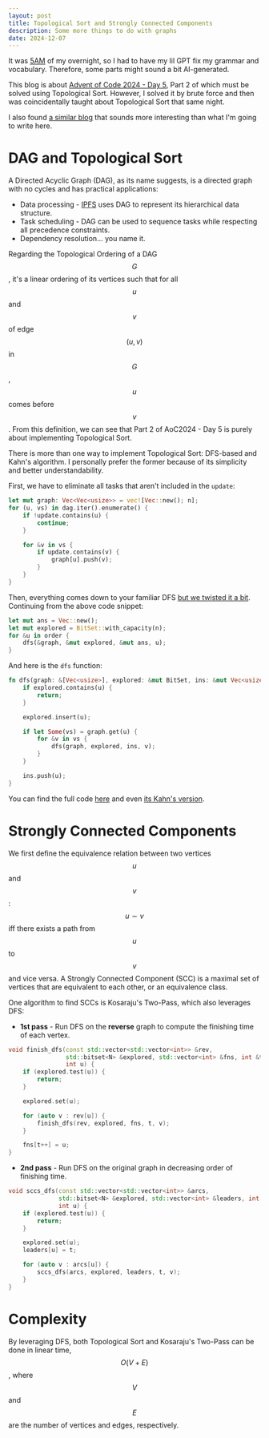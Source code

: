 ```yaml
---
layout: post
title: Topological Sort and Strongly Connected Components
description: Some more things to do with graphs
date: 2024-12-07
---
```


<script type="text/javascript" async  
     src="https://cdn.jsdelivr.net/npm/mathjax@3/es5/tex-mml-chtml.js">  
</script>

It was [5AM](https://music.youtube.com/watch?v=wm1PCnYym6U&si=vL07KPxIck0-pXxa) of my overnight, so I had to have my lil GPT fix my grammar and vocabulary. Therefore, some parts might sound a bit AI-generated.

This blog is about [Advent of Code 2024 - Day 5](https://adventofcode.com/2024/day/5), Part 2 of which must be solved using Topological Sort. However, I solved it by brute force and then was coincidentally taught about Topological Sort that same night.

I also found [a similar blog](https://abhamra.com/blog/aoc24day5/) that sounds more interesting than what I'm going to write here.

# DAG and Topological Sort

A Directed Acyclic Graph (DAG), as its name suggests, is a directed graph with no cycles and has practical applications:

- Data processing - [IPFS](https://ipfs.tech) uses DAG to represent its hierarchical data structure.
- Task scheduling - DAG can be used to sequence tasks while respecting all precedence constraints.
- Dependency resolution... you name it.

Regarding the Topological Ordering of a DAG $$G$$, it's a linear ordering of its vertices such that for all $$u$$ and $$v$$ of edge $$(u, v)$$ in $$G$$, $$u$$ comes before $$v$$. From this definition, we can see that Part 2 of AoC2024 - Day 5 is purely about implementing Topological Sort.

There is more than one way to implement Topological Sort: DFS-based and Kahn's algorithm. I personally prefer the former because of its simplicity and better understandability.

First, we have to eliminate all tasks that aren't included in the `update`:

```rust
let mut graph: Vec<Vec<usize>> = vec![Vec::new(); n];
for (u, vs) in dag.iter().enumerate() {
    if !update.contains(u) {
        continue;
    }

    for &v in vs {
        if update.contains(v) {
            graph[u].push(v);
        }
    }
}
```

Then, everything comes down to your familiar DFS [but we twisted it a bit](https://www.youtube.com/watch?v=tmzZTKMrW7Y). Continuing from the above code snippet:

```rust
let mut ans = Vec::new();
let mut explored = BitSet::with_capacity(n);
for &u in order {
    dfs(&graph, &mut explored, &mut ans, u);
}
```

And here is the `dfs` function:

```rust
fn dfs(graph: &[Vec<usize>], explored: &mut BitSet, ins: &mut Vec<usize>, u: usize) {
    if explored.contains(u) {
        return;
    }

    explored.insert(u);

    if let Some(vs) = graph.get(u) {
        for &v in vs {
            dfs(graph, explored, ins, v);
        }
    }

    ins.push(u);
}
```

You can find the full code [here](https://github.com/vbphung/aoc-2024/blob/main/day_5/src/recur_topo.rs) and even [its Kahn's version](https://github.com/vbphung/aoc-2024/blob/e901b52c6c7813f7cc1bad8314a851c197cac74b/day_5/src/main.rs#L71).

# Strongly Connected Components

We first define the equivalence relation between two vertices $$u$$ and $$v$$: $$u \sim v$$ iff there exists a path from $$u$$ to $$v$$ and vice versa. A Strongly Connected Component (SCC) is a maximal set of vertices that are equivalent to each other, or an equivalence class.

One algorithm to find SCCs is Kosaraju's Two-Pass, which also leverages DFS:

- **1st pass** - Run DFS on the **reverse** graph to compute the finishing time of each vertex.

```cpp
void finish_dfs(const std::vector<std::vector<int>> &rev,
                std::bitset<N> &explored, std::vector<int> &fns, int &t,
                int u) {
    if (explored.test(u)) {
        return;
    }

    explored.set(u);

    for (auto v : rev[u]) {
        finish_dfs(rev, explored, fns, t, v);
    }

    fns[t++] = u;
}
```

- **2nd pass** - Run DFS on the original graph in decreasing order of finishing time.

```cpp
void sccs_dfs(const std::vector<std::vector<int>> &arcs,
              std::bitset<N> &explored, std::vector<int> &leaders, int t,
              int u) {
    if (explored.test(u)) {
        return;
    }

    explored.set(u);
    leaders[u] = t;

    for (auto v : arcs[u]) {
        sccs_dfs(arcs, explored, leaders, t, v);
    }
}
```

# Complexity

By leveraging DFS, both Topological Sort and Kosaraju's Two-Pass can be done in linear time, $$O(V + E)$$, where $$V$$ and $$E$$ are the number of vertices and edges, respectively.
